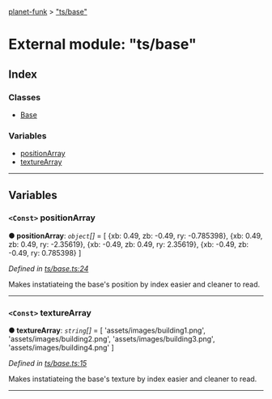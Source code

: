 [planet-funk](../README.md) > ["ts/base"](../modules/_ts_base_.md)

# External module: "ts/base"

## Index

### Classes

* [Base](../classes/_ts_base_.base.md)

### Variables

* [positionArray](_ts_base_.md#positionarray)
* [textureArray](_ts_base_.md#texturearray)

---

## Variables

<a id="positionarray"></a>

### `<Const>` positionArray

**● positionArray**: *`object`[]* =  [
    {xb: 0.49, zb: -0.49, ry: -0.785398},
    {xb: 0.49, zb: 0.49, ry: -2.35619},
    {xb: -0.49, zb: 0.49, ry: 2.35619},
    {xb: -0.49, zb: -0.49, ry: 0.785398}
]

*Defined in [ts/base.ts:24](https://github.com/WilliamRADFunk/planet-funk/blob/1af4f41/src/ts/base.ts#L24)*

Makes instatiateing the base's position by index easier and cleaner to read.

___
<a id="texturearray"></a>

### `<Const>` textureArray

**● textureArray**: *`string`[]* =  [
    'assets/images/building1.png',
    'assets/images/building2.png',
    'assets/images/building3.png',
    'assets/images/building4.png'
]

*Defined in [ts/base.ts:15](https://github.com/WilliamRADFunk/planet-funk/blob/1af4f41/src/ts/base.ts#L15)*

Makes instatiateing the base's texture by index easier and cleaner to read.

___

